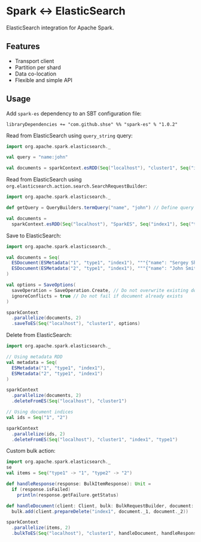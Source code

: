 # Spark ↔ ElasticSearch
ElasticSearch integration for Apache Spark.

## Features

* Transport client
* Partition per shard
* Data co-location
* Flexible and simple API

## Usage

Add `spark-es` dependency to an SBT configuration file:

```SBT
libraryDependencies += "com.github.shse" %% "spark-es" % "1.0.2"
```

Read from ElasticSearch using `query_string` query:

```Scala
import org.apache.spark.elasticsearch._

val query = "name:john"

val documents = sparkContext.esRDD(Seq("localhost"), "cluster1", Seq("index1"), Seq("type1"), query)
```

Read from ElasticSearch using `org.elasticsearch.action.search.SearchRequestBuilder`:

```Scala
import org.apache.spark.elasticsearch._

def getQuery = QueryBuilders.termQuery("name", "john") // Define query as a function to avoid serialization issues

val documents = 
  sparkContext.esRDD(Seq("localhost"), "SparkES", Seq("index1"), Seq("type1"), _.setQuery(getQuery))
```

Save to ElasticSearch:

```Scala
import org.apache.spark.elasticsearch._

val documents = Seq(
  ESDocument(ESMetadata("1", "type1", "index1"), """{"name": "Sergey Shumov"}"""),
  ESDocument(ESMetadata("2", "type1", "index1"), """{"name": "John Smith"}""")
)

val options = SaveOptions(
  saveOperation = SaveOperation.Create, // Do not overwrite existing documents
  ignoreConflicts = true // Do not fail if document already exists
)

sparkContext
  .parallelize(documents, 2)
  .saveToES(Seq("localhost"), "cluster1", options)
```

Delete from ElasticSearch:

```Scala
import org.apache.spark.elasticsearch._

// Using metadata RDD
val metadata = Seq(
  ESMetadata("1", "type1", "index1"),
  ESMetadata("2", "type1", "index1")
)

sparkContext
  .parallelize(documents, 2)
  .deleteFromES(Seq("localhost"), "cluster1")

// Using document indices
val ids = Seq("1", "2")

sparkContext
  .parallelize(ids, 2)
  .deleteFromES(Seq("localhost"), "cluster1", "index1", "type1")
```

Custom bulk action:

```Scala
import org.apache.spark.elasticsearch._
se
val items = Seq("type1" -> "1", "type2" -> "2")

def handleResponse(response: BulkItemResponse): Unit =
  if (response.isFailed)
    println(response.getFailure.getStatus)

def handleDocument(client: Client, bulk: BulkRequestBuilder, document: (String, String): Unit =
  bulk.add(client.prepareDelete("index1", document._1, document._2))

sparkContext
  .parallelize(items, 2)
  .bulkToES(Seq("localhost"), "cluster1", handleDocument, handleResponse)
```
